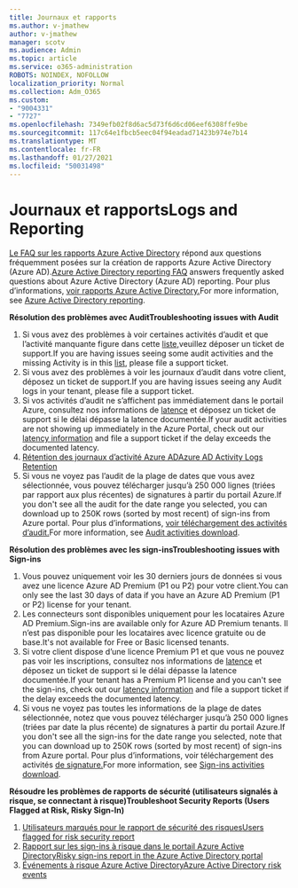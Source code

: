 ```yaml
---
title: Journaux et rapports
ms.author: v-jmathew
author: v-jmathew
manager: scotv
ms.audience: Admin
ms.topic: article
ms.service: o365-administration
ROBOTS: NOINDEX, NOFOLLOW
localization_priority: Normal
ms.collection: Adm_O365
ms.custom:
- "9004331"
- "7727"
ms.openlocfilehash: 7349efb02f8d6ac5d73f6d6cd06eef6308ffe9be
ms.sourcegitcommit: 117c64e1fbcb5eec04f94eadad71423b974e7b14
ms.translationtype: MT
ms.contentlocale: fr-FR
ms.lasthandoff: 01/27/2021
ms.locfileid: "50031498"
---
```

# <a name="logs-and-reporting"></a><span data-ttu-id="f3606-102">Journaux et rapports</span><span class="sxs-lookup"><span data-stu-id="f3606-102">Logs and Reporting</span></span>

<span data-ttu-id="f3606-103">[Le FAQ sur les rapports Azure Active Directory](https://docs.microsoft.com/azure/active-directory/active-directory-reporting-faq) répond aux questions fréquemment posées sur la création de rapports Azure Active Directory (Azure AD).</span><span class="sxs-lookup"><span data-stu-id="f3606-103">[Azure Active Directory reporting FAQ](https://docs.microsoft.com/azure/active-directory/active-directory-reporting-faq) answers frequently asked questions about Azure Active Directory (Azure AD) reporting.</span></span> <span data-ttu-id="f3606-104">Pour plus d’informations, [voir rapports Azure Active Directory.](https://docs.microsoft.com/azure/active-directory/reports-monitoring/overview-reports)</span><span class="sxs-lookup"><span data-stu-id="f3606-104">For more information, see [Azure Active Directory reporting](https://docs.microsoft.com/azure/active-directory/reports-monitoring/overview-reports).</span></span>

<span data-ttu-id="f3606-105">**Résolution des problèmes avec Audit**</span><span class="sxs-lookup"><span data-stu-id="f3606-105">**Troubleshooting issues with Audit**</span></span>

1. <span data-ttu-id="f3606-106">Si vous avez des problèmes à voir certaines activités d’audit et que l’activité manquante figure dans cette [liste,](https://docs.microsoft.com/azure/active-directory/reports-monitoring/reference-audit-activities)veuillez déposer un ticket de support.</span><span class="sxs-lookup"><span data-stu-id="f3606-106">If you are having issues seeing some audit activities and the missing Activity is in this [list](https://docs.microsoft.com/azure/active-directory/reports-monitoring/reference-audit-activities), please file a support ticket.</span></span>
2. <span data-ttu-id="f3606-107">Si vous avez des problèmes à voir les journaux d’audit dans votre client, déposez un ticket de support.</span><span class="sxs-lookup"><span data-stu-id="f3606-107">If you are having issues seeing any Audit logs in your tenant, please file a support ticket.</span></span>
3. <span data-ttu-id="f3606-108">Si vos activités d’audit ne s’affichent pas immédiatement dans le portail Azure, consultez nos informations de [latence](https://docs.microsoft.com/azure/active-directory/reports-monitoring/reference-reports-latencies) et déposez un ticket de support si le délai dépasse la latence documentée.</span><span class="sxs-lookup"><span data-stu-id="f3606-108">If your audit activities are not showing up immediately in the Azure Portal, check out our [latency information](https://docs.microsoft.com/azure/active-directory/reports-monitoring/reference-reports-latencies) and file a support ticket if the delay exceeds the documented latency.</span></span>
4. [<span data-ttu-id="f3606-109">Rétention des journaux d’activité Azure AD</span><span class="sxs-lookup"><span data-stu-id="f3606-109">Azure AD Activity Logs Retention</span></span>](https://docs.microsoft.com/azure/active-directory/reports-monitoring/reference-reports-data-retention)
5. <span data-ttu-id="f3606-110">Si vous ne voyez pas l’audit de la plage de dates que vous avez sélectionnée, vous pouvez télécharger jusqu’à 250 000 lignes (triées par rapport aux plus récentes) de signatures à partir du portail Azure.</span><span class="sxs-lookup"><span data-stu-id="f3606-110">If you don't see all the audit for the date range you selected, you can download up to 250K rows (sorted by most recent) of sign-ins from Azure portal.</span></span> <span data-ttu-id="f3606-111">Pour plus d’informations, [voir téléchargement des activités d’audit.](https://docs.microsoft.com/azure/active-directory/reports-monitoring/quickstart-download-audit-report)</span><span class="sxs-lookup"><span data-stu-id="f3606-111">For more information, see [Audit activities download](https://docs.microsoft.com/azure/active-directory/reports-monitoring/quickstart-download-audit-report).</span></span>

<span data-ttu-id="f3606-112">**Résolution des problèmes avec les sign-ins**</span><span class="sxs-lookup"><span data-stu-id="f3606-112">**Troubleshooting issues with Sign-ins**</span></span>

1. <span data-ttu-id="f3606-113">Vous pouvez uniquement voir les 30 derniers jours de données si vous avez une licence Azure AD Premium (P1 ou P2) pour votre client.</span><span class="sxs-lookup"><span data-stu-id="f3606-113">You can only see the last 30 days of data if you have an Azure AD Premium (P1 or P2) license for your tenant.</span></span>
2. <span data-ttu-id="f3606-114">Les connecteurs sont disponibles uniquement pour les locataires Azure AD Premium.</span><span class="sxs-lookup"><span data-stu-id="f3606-114">Sign-ins are available only for Azure AD Premium tenants.</span></span> <span data-ttu-id="f3606-115">Il n’est pas disponible pour les locataires avec licence gratuite ou de base.</span><span class="sxs-lookup"><span data-stu-id="f3606-115">It's not available for Free or Basic licensed tenants.</span></span>
3. <span data-ttu-id="f3606-116">Si votre client dispose d’une licence Premium P1 et que vous ne pouvez pas voir les inscriptions, consultez nos informations de [latence](https://docs.microsoft.com/azure/active-directory/reports-monitoring/reference-reports-latencies) et déposez un ticket de support si le délai dépasse la latence documentée.</span><span class="sxs-lookup"><span data-stu-id="f3606-116">If your tenant has a Premium P1 license and you can't see the sign-ins, check out our [latency information](https://docs.microsoft.com/azure/active-directory/reports-monitoring/reference-reports-latencies) and file a support ticket if the delay exceeds the documented latency.</span></span>
4. <span data-ttu-id="f3606-117">Si vous ne voyez pas toutes les informations de la plage de dates sélectionnée, notez que vous pouvez télécharger jusqu’à 250 000 lignes (triées par date la plus récente) de signatures à partir du portail Azure.</span><span class="sxs-lookup"><span data-stu-id="f3606-117">If you don't see all the sign-ins for the date range you selected, note that you can download up to 250K rows (sorted by most recent) of sign-ins from Azure portal.</span></span> <span data-ttu-id="f3606-118">Pour plus d’informations, voir téléchargement des activités [de signature.](https://docs.microsoft.com/azure/active-directory/reports-monitoring/concept-sign-ins#download-sign-in-activities)</span><span class="sxs-lookup"><span data-stu-id="f3606-118">For more information, see [Sign-ins activities download](https://docs.microsoft.com/azure/active-directory/reports-monitoring/concept-sign-ins#download-sign-in-activities).</span></span>

<span data-ttu-id="f3606-119">**Résoudre les problèmes de rapports de sécurité (utilisateurs signalés à risque, se connectant à risque)**</span><span class="sxs-lookup"><span data-stu-id="f3606-119">**Troubleshoot Security Reports (Users Flagged at Risk, Risky Sign-In)**</span></span>

1. [<span data-ttu-id="f3606-120">Utilisateurs marqués pour le rapport de sécurité des risques</span><span class="sxs-lookup"><span data-stu-id="f3606-120">Users flagged for risk security report</span></span>](https://docs.microsoft.com/azure/active-directory/reports-monitoring/concept-user-at-risk)
2. [<span data-ttu-id="f3606-121">Rapport sur les sign-ins à risque dans le portail Azure Active Directory</span><span class="sxs-lookup"><span data-stu-id="f3606-121">Risky sign-ins report in the Azure Active Directory portal</span></span>](https://docs.microsoft.com/azure/active-directory/reports-monitoring/concept-risky-sign-ins)
3. [<span data-ttu-id="f3606-122">Événements à risque Azure Active Directory</span><span class="sxs-lookup"><span data-stu-id="f3606-122">Azure Active Directory risk events</span></span>](https://docs.microsoft.com/azure/active-directory/reports-monitoring/concept-risk-events)
